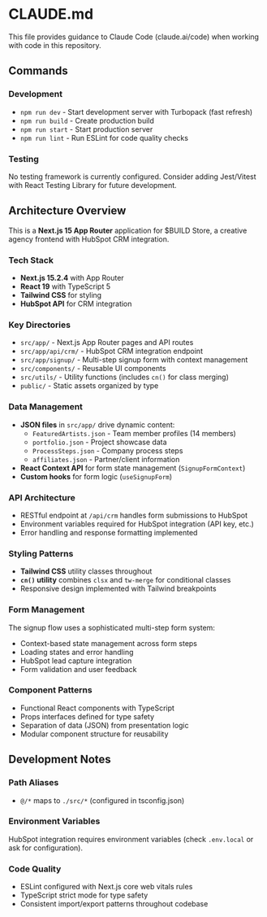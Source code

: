 # CLAUDE.md

This file provides guidance to Claude Code (claude.ai/code) when working with code in this repository.

## Commands

### Development
- `npm run dev` - Start development server with Turbopack (fast refresh)
- `npm run build` - Create production build
- `npm run start` - Start production server
- `npm run lint` - Run ESLint for code quality checks

### Testing
No testing framework is currently configured. Consider adding Jest/Vitest with React Testing Library for future development.

## Architecture Overview

This is a **Next.js 15 App Router** application for $BUILD Store, a creative agency frontend with HubSpot CRM integration.

### Tech Stack
- **Next.js 15.2.4** with App Router
- **React 19** with TypeScript 5
- **Tailwind CSS** for styling
- **HubSpot API** for CRM integration

### Key Directories
- `src/app/` - Next.js App Router pages and API routes
- `src/app/api/crm/` - HubSpot CRM integration endpoint
- `src/app/signup/` - Multi-step signup form with context management
- `src/components/` - Reusable UI components
- `src/utils/` - Utility functions (includes `cn()` for class merging)
- `public/` - Static assets organized by type

### Data Management
- **JSON files** in `src/app/` drive dynamic content:
  - `FeaturedArtists.json` - Team member profiles (14 members)
  - `portfolio.json` - Project showcase data
  - `ProcessSteps.json` - Company process steps
  - `affiliates.json` - Partner/client information
- **React Context API** for form state management (`SignupFormContext`)
- **Custom hooks** for form logic (`useSignupForm`)

### API Architecture
- RESTful endpoint at `/api/crm` handles form submissions to HubSpot
- Environment variables required for HubSpot integration (API key, etc.)
- Error handling and response formatting implemented

### Styling Patterns
- **Tailwind CSS** utility classes throughout
- **`cn()` utility** combines `clsx` and `tw-merge` for conditional classes
- Responsive design implemented with Tailwind breakpoints

### Form Management
The signup flow uses a sophisticated multi-step form system:
- Context-based state management across form steps
- Loading states and error handling
- HubSpot lead capture integration
- Form validation and user feedback

### Component Patterns
- Functional React components with TypeScript
- Props interfaces defined for type safety
- Separation of data (JSON) from presentation logic
- Modular component structure for reusability

## Development Notes

### Path Aliases
- `@/*` maps to `./src/*` (configured in tsconfig.json)

### Environment Variables
HubSpot integration requires environment variables (check `.env.local` or ask for configuration).

### Code Quality
- ESLint configured with Next.js core web vitals rules
- TypeScript strict mode for type safety
- Consistent import/export patterns throughout codebase